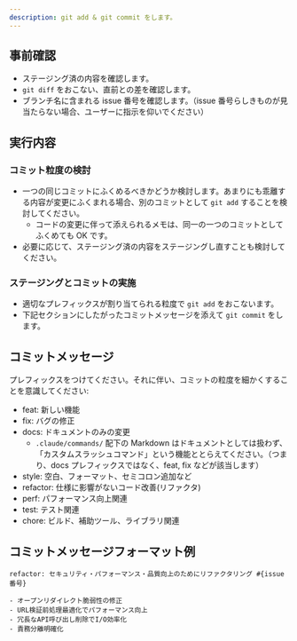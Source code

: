 ```yaml
---
description: git add & git commit をします。
---
```


## 事前確認

- ステージング済の内容を確認します。
- `git diff` をおこない、直前との差を確認します。
- ブランチ名に含まれる issue 番号を確認します。（issue 番号らしきものが見当たらない場合、ユーザーに指示を仰いでください）

## 実行内容

### コミット粒度の検討
- 一つの同じコミットにふくめるべきかどうか検討します。あまりにも乖離する内容が変更にふくまれる場合、別のコミットとして `git add` することを検討してください。
  - コードの変更に伴って添えられるメモは、同一の一つのコミットとしてふくめても OK です。
- 必要に応じて、ステージング済の内容をステージングし直すことも検討してください。

### ステージングとコミットの実施
- 適切なプレフィックスが割り当てられる粒度で `git add` をおこないます。
- 下記セクションにしたがったコミットメッセージを添えて `git commit` をします。

## コミットメッセージ
プレフィックスをつけてください。それに伴い、コミットの粒度を細かくすることを意識してください:

- feat: 新しい機能
- fix: バグの修正
- docs: ドキュメントのみの変更
  - `.claude/commands/` 配下の Markdown はドキュメントとしては扱わず、「カスタムスラッシュコマンド」という機能ととらえてください。（つまり、docs プレフィックスではなく、feat, fix などが該当します）
- style: 空白、フォーマット、セミコロン追加など
- refactor: 仕様に影響がないコード改善(リファクタ)
- perf: パフォーマンス向上関連
- test: テスト関連
- chore: ビルド、補助ツール、ライブラリ関連

## コミットメッセージフォーマット例
```
refactor: セキュリティ・パフォーマンス・品質向上のためにリファクタリング #{issue 番号}

- オープンリダイレクト脆弱性の修正
- URL検証前処理最適化でパフォーマンス向上
- 冗長なAPI呼び出し削除でI/O効率化
- 責務分離明確化
```

